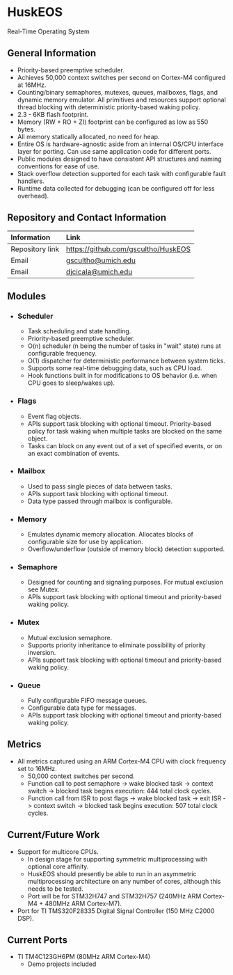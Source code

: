 # HuskEOS
Real-Time Operating System

## General Information
 * Priority-based preemptive scheduler. 
 * Achieves 50,000 context switches per second on Cortex-M4 configured at 16MHz. 
 * Counting/binary semaphores, mutexes, queues, mailboxes, flags, and dynamic memory emulator. All primitives and resources support   optional thread blocking with deterministic priority-based waking policy. 
 * 2.3 - 6KB flash footprint. 
 * Memory (RW + RO + ZI) footprint can be configured as low as 550 bytes. 
 * All memory statically allocated, no need for heap. 
 * Entire OS is hardware-agnostic aside from an internal OS/CPU interface layer for porting. Can use same application code for different ports.  
 * Public modules designed to have consistent API structures and naming conventions for ease of use. 
 * Stack overflow detection supported for each task with configurable fault handlers. 
 * Runtime data collected for debugging (can be configured off for less overhead).
 
## Repository and Contact Information

  | Information      | Link                                   |
  | :--------------- | :---------------                       |
  | Repository link  | https://github.com/gscultho/HuskEOS    |
  | Email            | gscultho@umich.edu                     |
  | Email            | djcicala@umich.edu                     |

## Modules
 * ### Scheduler
   * Task scheduling and state handling. 
   * Priority-based preemptive scheduler.
   * O(n) scheduler (n being the number of tasks in "wait" state) runs at configurable frequency. 
   * O(1) dispatcher for deterministic performance between system ticks. 
   * Supports some real-time debugging data, such as CPU load. 
   * Hook functions built in for modifications to OS behavior (i.e. when CPU goes to sleep/wakes up). 
  
 * ### Flags
   * Event flag objects. 
   * APIs support task blocking with optional timeout. Priority-based policy for task waking when multiple tasks are blocked on the same 
     object.  
   * Tasks can block on any event out of a set of specified events, or on an exact combination of events.  
  
 * ### Mailbox
   * Used to pass single pieces of data between tasks.  
   * APIs support task blocking with optional timeout. 
   * Data type passed through mailbox is configurable.
  
 * ### Memory
   * Emulates dynamic memory allocation. Allocates blocks of configurable size for use by application.   
   * Overflow/underflow (outside of memory block) detection supported.   
  
 * ### Semaphore
   * Designed for counting and signaling purposes. For mutual exclusion see Mutex.    
   * APIs support task blocking with optional timeout and priority-based waking policy. 
   
 * ### Mutex
   * Mutual exclusion semaphore.    
   * Supports priority inheritance to eliminate possibility of priority inversion.
   * APIs support task blocking with optional timeout and priority-based waking policy. 
  
 * ### Queue
   * Fully configurable FIFO message queues.    
   * Configurable data type for messages.
   * APIs support task blocking with optional timeout and priority-based waking policy. 

## Metrics
 * All metrics captured using an ARM Cortex-M4 CPU with clock frequency set to 16MHz.
   * 50,000 context switches per second.
   * Function call to post semaphore -> wake blocked task -> context switch -> blocked task begins execution: 444 total clock cycles. 
   * Function call from ISR to post flags -> wake blocked task -> exit ISR -> context switch -> blocked task begins execution: 507 total clock cycles.
## Current/Future Work
 * Support for multicore CPUs.
   * In design stage for supporting symmetric multiprocessing with optional core affinity. 
   * HuskEOS should presently be able to run in an asymmetric multiprocessing architecture on any number of cores, although this needs 
     to be tested. 
   * Port will be for STM32H747 and STM32H757 (240MHz ARM Cortex-M4 + 480MHz ARM Cortex-M7).
 * Port for TI TMS320F28335 Digital Signal Controller (150 MHz C2000 DSP).
 
 ## Current Ports
  * TI TM4C123GH6PM (80MHz ARM Cortex-M4)
     * Demo projects included
